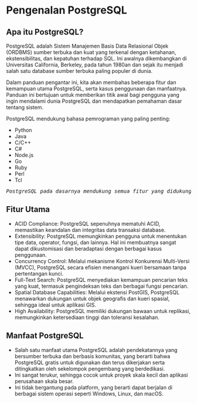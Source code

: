 # Pengenalan PostgreSQL

## Apa itu PostgreSQL?

PostgreSQL adalah Sistem Manajemen Basis Data Relasional Objek (ORDBMS) sumber terbuka dan kuat yang terkenal dengan ketahanan, ekstensibilitas, dan kepatuhan terhadap SQL. Ini awalnya dikembangkan di Universitas California, Berkeley, pada tahun 1980an dan sejak itu menjadi salah satu database sumber terbuka paling populer di dunia.

Dalam panduan pengantar ini, kita akan membahas beberapa fitur dan kemampuan utama PostgreSQL, serta kasus penggunaan dan manfaatnya. Panduan ini bertujuan untuk memberikan titik awal bagi pengguna yang ingin mendalami dunia PostgreSQL dan mendapatkan pemahaman dasar tentang sistem.

PostgreSQL mendukung bahasa pemrograman yang paling penting:

- Python
- Java
- C/C++
- C#
- Node.js
- Go
- Ruby
- Perl
- Tcl

<pre><i>PostgreSQL pada dasarnya mendukung semua fitur yang didukung sistem manajemen basis data lainnya.</i></pre>

## Fitur Utama
- ACID Compliance: PostgreSQL sepenuhnya mematuhi ACID, memastikan keandalan dan integritas data transaksi database.
- Extensibility: PostgreSQL memungkinkan pengguna untuk menentukan tipe data, operator, fungsi, dan lainnya. Hal ini membuatnya sangat dapat dikustomisasi dan beradaptasi dengan berbagai kasus penggunaan.
- Concurrency Control: Melalui mekanisme Kontrol Konkurensi Multi-Versi (MVCC), PostgreSQL secara efisien menangani kueri bersamaan tanpa pertentangan kunci.
- Full-Text Search: PostgreSQL menyediakan kemampuan pencarian teks yang kuat, termasuk pengindeksan teks dan berbagai fungsi pencarian.
- Spatial Database Capabilities: Melalui ekstensi PostGIS, PostgreSQL menawarkan dukungan untuk objek geografis dan kueri spasial, sehingga ideal untuk aplikasi GIS.
- High Availability: PostgreSQL memiliki dukungan bawaan untuk replikasi, memungkinkan ketersediaan tinggi dan toleransi kesalahan.

## Manfaat PostgreSQL
- Salah satu manfaat utama PostgreSQL adalah pendekatannya yang bersumber terbuka dan berbasis komunitas, yang berarti bahwa PostgreSQL gratis untuk digunakan dan terus dikerjakan serta ditingkatkan oleh sekelompok pengembang yang berdedikasi.
- Ini sangat terukur, sehingga cocok untuk proyek skala kecil dan aplikasi perusahaan skala besar.
- Ini tidak bergantung pada platform, yang berarti dapat berjalan di berbagai sistem operasi seperti Windows, Linux, dan macOS.
